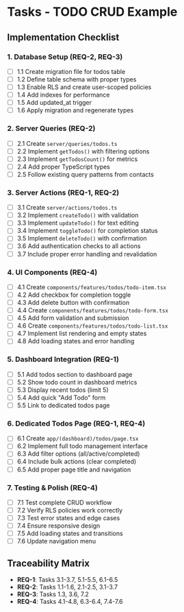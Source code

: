 # Tasks - TODO CRUD Example

## Implementation Checklist

### 1. Database Setup (REQ-2, REQ-3)
- [ ] 1.1 Create migration file for todos table
- [ ] 1.2 Define table schema with proper types
- [ ] 1.3 Enable RLS and create user-scoped policies  
- [ ] 1.4 Add indexes for performance
- [ ] 1.5 Add updated_at trigger
- [ ] 1.6 Apply migration and regenerate types

### 2. Server Queries (REQ-2)
- [ ] 2.1 Create `server/queries/todos.ts`
- [ ] 2.2 Implement `getTodos()` with filtering options
- [ ] 2.3 Implement `getTodosCount()` for metrics
- [ ] 2.4 Add proper TypeScript types
- [ ] 2.5 Follow existing query patterns from contacts

### 3. Server Actions (REQ-1, REQ-2)
- [ ] 3.1 Create `server/actions/todos.ts` 
- [ ] 3.2 Implement `createTodo()` with validation
- [ ] 3.3 Implement `updateTodo()` for text editing
- [ ] 3.4 Implement `toggleTodo()` for completion status
- [ ] 3.5 Implement `deleteTodo()` with confirmation
- [ ] 3.6 Add authentication checks to all actions
- [ ] 3.7 Include proper error handling and revalidation

### 4. UI Components (REQ-4)
- [ ] 4.1 Create `components/features/todos/todo-item.tsx`
- [ ] 4.2 Add checkbox for completion toggle
- [ ] 4.3 Add delete button with confirmation
- [ ] 4.4 Create `components/features/todos/todo-form.tsx`
- [ ] 4.5 Add form validation and submission
- [ ] 4.6 Create `components/features/todos/todo-list.tsx`
- [ ] 4.7 Implement list rendering and empty states
- [ ] 4.8 Add loading states and error handling

### 5. Dashboard Integration (REQ-1)
- [ ] 5.1 Add todos section to dashboard page
- [ ] 5.2 Show todo count in dashboard metrics
- [ ] 5.3 Display recent todos (limit 5)
- [ ] 5.4 Add quick "Add Todo" form
- [ ] 5.5 Link to dedicated todos page

### 6. Dedicated Todos Page (REQ-1, REQ-4)
- [ ] 6.1 Create `app/(dashboard)/todos/page.tsx`
- [ ] 6.2 Implement full todo management interface
- [ ] 6.3 Add filter options (all/active/completed)
- [ ] 6.4 Include bulk actions (clear completed)
- [ ] 6.5 Add proper page title and navigation

### 7. Testing & Polish (REQ-4)
- [ ] 7.1 Test complete CRUD workflow
- [ ] 7.2 Verify RLS policies work correctly
- [ ] 7.3 Test error states and edge cases
- [ ] 7.4 Ensure responsive design
- [ ] 7.5 Add loading states and transitions
- [ ] 7.6 Update navigation menu

## Traceability Matrix
- **REQ-1**: Tasks 3.1-3.7, 5.1-5.5, 6.1-6.5
- **REQ-2**: Tasks 1.1-1.6, 2.1-2.5, 3.1-3.7
- **REQ-3**: Tasks 1.3, 3.6, 7.2
- **REQ-4**: Tasks 4.1-4.8, 6.3-6.4, 7.4-7.6